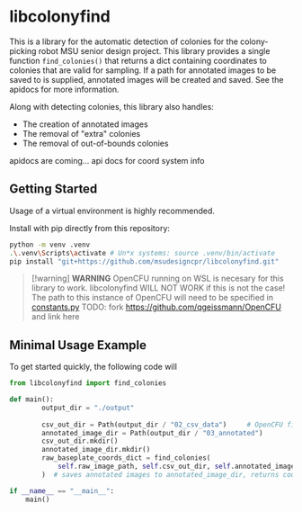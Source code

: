 # libcolonyfind

This is a library for the automatic detection of colonies for the colony-picking robot 
MSU senior design project. This library provides a single function `find_colonies()` that 
returns a dict containing coordinates to colonies that are valid for sampling. If a path 
for annotated images to be saved to is supplied, annotated images will be created and saved. 
See the apidocs for more information. 

Along with detecting colonies, this library also handles:
 - The creation of annotated images
 - The removal of "extra" colonies
 - The removal of out-of-bounds colonies

apidocs are coming...
api docs for coord system info

## Getting Started

Usage of a virtual environment is highly recommended.

Install with pip directly from this repository:

```sh
python -m venv .venv
.\.venv\Scripts\activate # Un*x systems: source .venv/bin/activate
pip install "git+https://github.com/msudesigncpr/libcolonyfind.git"
```

> [!warning] **WARNING**
> OpenCFU running on WSL is necesary for this library to work.
> libcolonyfind WILL NOT WORK if this is not the case!
> The path to this instance of OpenCFU will need to be specified in
> [constants.py](src/libcolonyfind/constants.py)
TODO: fork https://github.com/qgeissmann/OpenCFU and link here

## Minimal Usage Example

To get started quickly, the following code will 

```python
from libcolonyfind import find_colonies

def main():
        output_dir = "./output"      
        
        csv_out_dir = Path(output_dir / "02_csv_data")     # OpenCFU finds colonies within images, those coords are placed here
        annotated_image_dir = Path(output_dir / "03_annotated") 
        csv_out_dir.mkdir()
        annotated_image_dir.mkdir()
        raw_baseplate_coords_dict = find_colonies(
            self.raw_image_path, self.csv_out_dir, self.annotated_image_dir
        )  # saves annotated images to annotated_image_dir, returns coords to colonies (api docs for coord system info)

if __name__ == "__main__":
    main()
```
